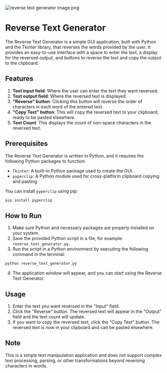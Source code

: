 ![reverse text generator image.png](..%2F..%2FOneDrive%2FDesktop%2Freverse%20text%20generator%20image.png)

# Reverse Text Generator

The Reverse Text Generator is a simple GUI application, built with Python and the Tkinter library, that reverses the words provided by the user. It provides an easy-to-use interface with a space to enter the text, a display for the reversed output, and buttons to reverse the text and copy the output to the clipboard.

## Features
1. **Text input field**: Where the user can enter the text they want reversed.
2. **Text output field**: Where the reversed text is displayed.
3. **"Reverse" button**: Clicking this button will reverse the order of characters in each word of the entered text.
4. **"Copy Text" button**: This will copy the reversed text to your clipboard, ready to be pasted elsewhere.
5. **Text Count**: This displays the count of non-space characters in the reversed text.

## Prerequisites
The Reverse Text Generator is written in Python, and it requires the following Python packages to function:
- `Tkinter`: A built-in Python package used to create the GUI.
- `pyperclip`: A Python module used for cross-platform clipboard copying and pasting. 

You can install `pyperclip` using pip:
```sh
pip install pyperclip
```

## How to Run
1. Make sure Python and necessary packages are properly installed on your system.
2. Save the provided Python script in a file, for example: `reverse_text_generator.py`.
3. Run the script in a Python environment by executing the following command in the terminal:
```sh
python reverse_text_generator.py
```
4. The application window will appear, and you can start using the Reverse Text Generator.

## Usage
1. Enter the text you want reversed in the "Input" field.
2. Click the "Reverse" button. The reversed text will appear in the "Output" field and the text count will update.
3. If you want to copy the reversed text, click the "Copy Text" button. The reversed text is now in your clipboard and can be pasted elsewhere.

## Note
This is a simple text manipulation application and does not support complex text processing, parsing, or other transformations beyond reversing characters in words.